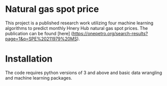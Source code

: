 # Natural gas spot price
This project is a published research work utilizing four machine learning algorithms to predict monthly Hnery Hub natural gas spot prices. The publication can be found [here] (https://onepetro.org/search-results?page=1&q=SPE%20211979%20MS).

# Installation 
The code requires python versions of 3 and above and basic data wrangling and machine learning packages.